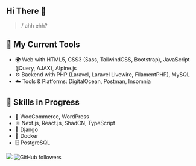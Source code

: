 ## **Hi There** 👋

> / ahh ehh? 

## 🧰 My Current Tools 
- 🌍 Web with HTML5, CSS3 (Sass, TailwindCSS, Bootstrap), JavaScript (jQuery, AJAX), Alpine.js
- ⚙️ Backend with PHP (Laravel, Laravel Livewire, FilamentPHP), MySQL
- ☁️ Tools & Platforms: DigitalOcean, Postman, Insomnia

## 🚀 Skills in Progress
- 🛒 WooCommerce, WordPress
- ⚛️ Next.js, React.js, ShadCN, TypeScript
- 🐍 Django 
- 🐳 Docker
- 🗄️ PostgreSQL

![](https://komarev.com/ghpvc/?username=JayDoesPHP&style=flat-square&color=22d4b5&label=Visits) 
![GitHub followers](https://img.shields.io/github/followers/jaydoesphp)
